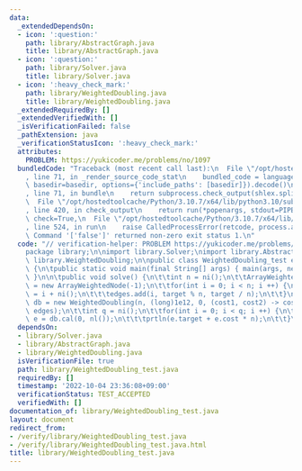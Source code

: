 ```yaml
---
data:
  _extendedDependsOn:
  - icon: ':question:'
    path: library/AbstractGraph.java
    title: library/AbstractGraph.java
  - icon: ':question:'
    path: library/Solver.java
    title: library/Solver.java
  - icon: ':heavy_check_mark:'
    path: library/WeightedDoubling.java
    title: library/WeightedDoubling.java
  _extendedRequiredBy: []
  _extendedVerifiedWith: []
  _isVerificationFailed: false
  _pathExtension: java
  _verificationStatusIcon: ':heavy_check_mark:'
  attributes:
    PROBLEM: https://yukicoder.me/problems/no/1097
  bundledCode: "Traceback (most recent call last):\n  File \"/opt/hostedtoolcache/Python/3.10.7/x64/lib/python3.10/site-packages/onlinejudge_verify/documentation/build.py\"\
    , line 71, in _render_source_code_stat\n    bundled_code = language.bundle(stat.path,\
    \ basedir=basedir, options={'include_paths': [basedir]}).decode()\n  File \"/opt/hostedtoolcache/Python/3.10.7/x64/lib/python3.10/site-packages/onlinejudge_verify/languages/user_defined.py\"\
    , line 71, in bundle\n    return subprocess.check_output(shlex.split(command))\n\
    \  File \"/opt/hostedtoolcache/Python/3.10.7/x64/lib/python3.10/subprocess.py\"\
    , line 420, in check_output\n    return run(*popenargs, stdout=PIPE, timeout=timeout,\
    \ check=True,\n  File \"/opt/hostedtoolcache/Python/3.10.7/x64/lib/python3.10/subprocess.py\"\
    , line 524, in run\n    raise CalledProcessError(retcode, process.args,\nsubprocess.CalledProcessError:\
    \ Command '['false']' returned non-zero exit status 1.\n"
  code: "// verification-helper: PROBLEM https://yukicoder.me/problems/no/1097\n\n\
    package library;\n\nimport library.Solver;\nimport library.AbstractGraph;\nimport\
    \ library.WeightedDoubling;\n\npublic class WeightedDoubling_test extends Solver\
    \ {\n\tpublic static void main(final String[] args) { main(args, new WeightedDoubling_test());\
    \ }\n\n\tpublic void solve() {\n\t\tint n = ni();\n\t\tArrayWeightedNode edges\
    \ = new ArrayWeightedNode(-1);\n\t\tfor(int i = 0; i < n; i ++) {\n\t\t\tint target\
    \ = i + ni();\n\t\t\tedges.add(i, target % n, target / n);\n\t\t}\n\t\tWeightedDoubling\
    \ db = new WeightedDoubling(n, (long)1e12, 0, (cost1, cost2) -> cost1 + cost2,\
    \ edges);\n\t\tint q = ni();\n\t\tfor(int i = 0; i < q; i ++) {\n\t\t\tWeightedEdge\
    \ e = db.cal(0, nl());\n\t\t\tprtln(e.target + e.cost * n);\n\t\t}\n\t}\n}"
  dependsOn:
  - library/Solver.java
  - library/AbstractGraph.java
  - library/WeightedDoubling.java
  isVerificationFile: true
  path: library/WeightedDoubling_test.java
  requiredBy: []
  timestamp: '2022-10-04 23:36:08+09:00'
  verificationStatus: TEST_ACCEPTED
  verifiedWith: []
documentation_of: library/WeightedDoubling_test.java
layout: document
redirect_from:
- /verify/library/WeightedDoubling_test.java
- /verify/library/WeightedDoubling_test.java.html
title: library/WeightedDoubling_test.java
---
```

